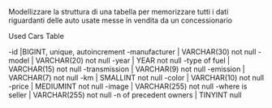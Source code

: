 Modellizzare la struttura di una tabella per memorizzare tutti i dati riguardanti delle auto usate messe in vendita da un concessionario



Used Cars Table

-id |BIGINT, unique, autoincrement
-manufacturer | VARCHAR(30) not null
-model | VARCHAR(20) not null 
-year | YEAR not null
-type of fuel | VARCHAR(15) not null
-transmission | VARCHAR(9) not null
-emission | VARCHAR(7) not null
-km | SMALLINT not null
-color | VARCHAR(10) not null
-price | MEDIUMINT not null
-image | VARCHAR(255)  not null
-where is seller | VARCHAR(255) not null
-n of precedent owners | TINYINT null

